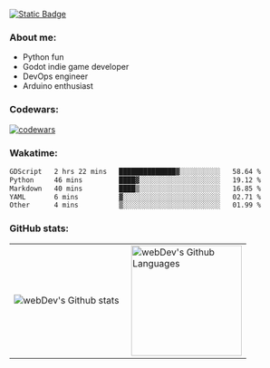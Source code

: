 [![Static Badge](https://img.shields.io/badge/Telegram-blue?style=flat&logo=telegram&link=https://t.me/sfkulagin)](https://t.me/sfkulagin)
### About me:

- Python fun
- Godot indie game developer
- DevOps engineer
- Arduino enthusiast

### Codewars:

[![codewars](https://www.codewars.com/users/talkafk/badges/large)](https://www.codewars.com/users/talkafk)

### Wakatime:

<!--START_SECTION:waka-->

```txt
GDScript   2 hrs 22 mins   ██████████████▓░░░░░░░░░░   58.64 %
Python     46 mins         ████▓░░░░░░░░░░░░░░░░░░░░   19.12 %
Markdown   40 mins         ████▒░░░░░░░░░░░░░░░░░░░░   16.85 %
YAML       6 mins          ▓░░░░░░░░░░░░░░░░░░░░░░░░   02.71 %
Other      4 mins          ▒░░░░░░░░░░░░░░░░░░░░░░░░   01.99 %
```

<!--END_SECTION:waka-->

### GitHub stats:

<table>
  <tr>
    <td>
      <img align="left" src="http://github-readme-streak-stats.herokuapp.com?user=talkafk&theme=dark&background=000000" alt="webDev's Github stats" />
    </td>
    <td>
      <img height="195px" align="right" alt="webDev's Github Languages" src="https://github-readme-stats-sigma-five.vercel.app/api/top-langs/?username=talkafk&layout=compact&theme=vision-friendly-dark" />
    </td>
  </tr>
</table>
